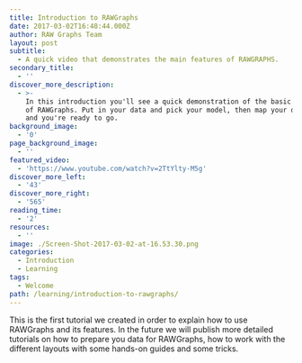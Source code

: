 ```yaml
---
title: Introduction to RAWGraphs
date: 2017-03-02T16:48:44.000Z
author: RAW Graphs Team
layout: post
subtitle:
  - A quick video that demonstrates the main features of RAWGRAPHS.
secondary_title:
  - ''
discover_more_description:
  - >-
    In this introduction you'll see a quick demonstration of the basic features
    of RAWGraphs. Put in your data and pick your model, then map your dimensions
    and you're ready to go.
background_image:
  - '0'
page_background_image:
  - ''
featured_video:
  - 'https://www.youtube.com/watch?v=2TtYlty-M5g'
discover_more_left:
  - '43'
discover_more_right:
  - '565'
reading_time:
  - '2'
resources:
  - ''
image: ./Screen-Shot-2017-03-02-at-16.53.30.png
categories:
  - Introduction
  - Learning
tags:
  - Welcome
path: /learning/introduction-to-rawgraphs/
---
```

This is the first tutorial we created in order to explain how to use RAWGraphs and its features. In the future we will publish more detailed tutorials on how to prepare you data for RAWGraphs, how to work with the different layouts with some hands-on guides and some tricks.

